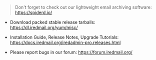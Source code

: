 > Don't forget to check out our lightweight email archiving software: https://spiderd.io/

* Download packed stable release tarballs:
  https://dl.iredmail.org/yum/misc/

* Installation Guide, Release Notes, Upgrade Tutorials:
  https://docs.iredmail.org/iredadmin-pro.releases.html

* Please report bugs in our forum:
  https://forum.iredmail.org/
